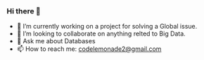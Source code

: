 ### Hi there 👋

<!--
**CodeLemonadeYT/CodeLemonadeYT** is a ✨ _special_ ✨ repository because its `README.md` (this file) appears on your GitHub profile.

Here are some ideas to get you started: -->

- 🔭 I’m currently working on a project for solving a Global issue. 
- 👯 I’m looking to collaborate on anything relted to Big Data.
- 💬 Ask me about Databases
- 📫 How to reach me: codelemonade2@gmail.com
  

